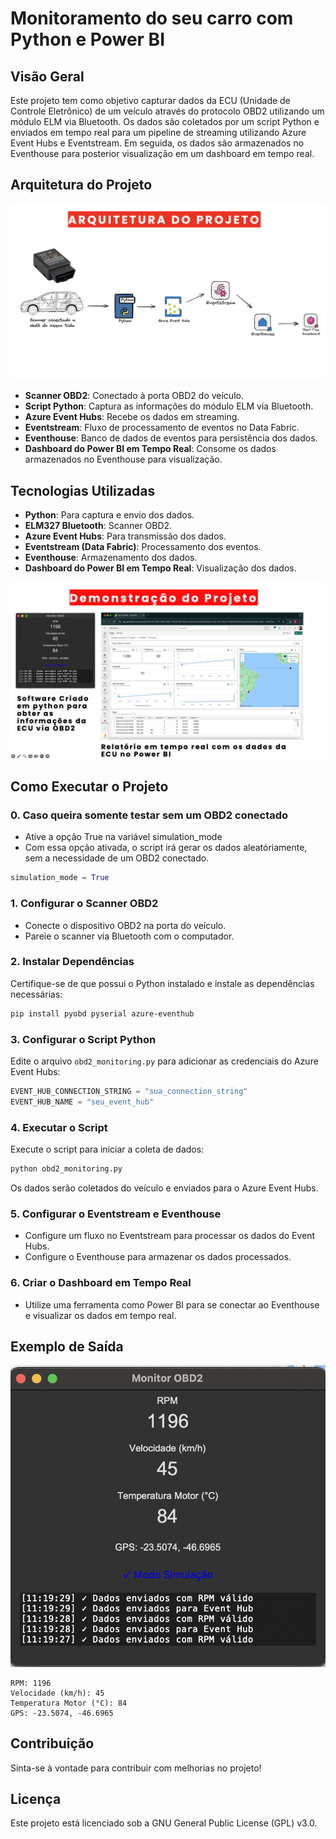 # Monitoramento do seu carro com Python e Power BI

## Visão Geral

Este projeto tem como objetivo capturar dados da ECU (Unidade de Controle Eletrônico) de um veículo através do protocolo OBD2 utilizando um módulo ELM via Bluetooth. Os dados são coletados por um script Python e enviados em tempo real para um pipeline de streaming utilizando Azure Event Hubs e Eventstream. Em seguida, os dados são armazenados no Eventhouse para posterior visualização em um dashboard em tempo real.

## Arquitetura do Projeto

![Diagrama da Arquitetura](imagens/arquitetura.png)

- **Scanner OBD2**: Conectado à porta OBD2 do veículo.
- **Script Python**: Captura as informações do módulo ELM via Bluetooth.
- **Azure Event Hubs**: Recebe os dados em streaming.
- **Eventstream**: Fluxo de processamento de eventos no Data Fabric.
- **Eventhouse**: Banco de dados de eventos para persistência dos dados.
- **Dashboard do Power BI em Tempo Real**: Consome os dados armazenados no Eventhouse para visualização.

## Tecnologias Utilizadas

- **Python**: Para captura e envio dos dados.
- **ELM327 Bluetooth**: Scanner OBD2.
- **Azure Event Hubs**: Para transmissão dos dados.
- **Eventstream (Data Fabric)**: Processamento dos eventos.
- **Eventhouse**: Armazenamento dos dados.
- **Dashboard do Power BI em Tempo Real**: Visualização dos dados.

![Relatório em Funcionamento](imagens/demonstracao_projeto.png)

## Como Executar o Projeto

### 0. Caso queira somente testar sem um OBD2 conectado

- Ative a opção True na variável simulation_mode
- Com essa opção ativada, o script irá gerar os dados aleatóriamente, sem a necessidade de um OBD2 conectado.
```python
simulation_mode = True
```

### 1. Configurar o Scanner OBD2

- Conecte o dispositivo OBD2 na porta do veículo.
- Pareie o scanner via Bluetooth com o computador.

### 2. Instalar Dependências

Certifique-se de que possui o Python instalado e instale as dependências necessárias:

```bash
pip install pyobd pyserial azure-eventhub
```

### 3. Configurar o Script Python

Edite o arquivo `obd2_monitoring.py` para adicionar as credenciais do Azure Event Hubs:

```python
EVENT_HUB_CONNECTION_STRING = "sua_connection_string"
EVENT_HUB_NAME = "seu_event_hub"
```

### 4. Executar o Script

Execute o script para iniciar a coleta de dados:

```bash
python obd2_monitoring.py
```

Os dados serão coletados do veículo e enviados para o Azure Event Hubs.

### 5. Configurar o Eventstream e Eventhouse

- Configure um fluxo no Eventstream para processar os dados do Event Hubs.
- Configure o Eventhouse para armazenar os dados processados.

### 6. Criar o Dashboard em Tempo Real

- Utilize uma ferramenta como Power BI para se conectar ao Eventhouse e visualizar os dados em tempo real.

## Exemplo de Saída

![Exemplo de Saída](imagens/gui.png)

```text
RPM: 1196
Velocidade (km/h): 45
Temperatura Motor (°C): 84
GPS: -23.5074, -46.6965
```

## Contribuição

Sinta-se à vontade para contribuir com melhorias no projeto!

## Licença

Este projeto está licenciado sob a GNU General Public License (GPL) v3.0.

